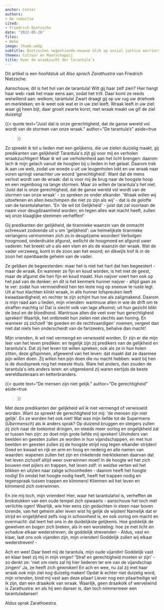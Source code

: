 ```yaml
---
anchor: Center
authors:
- De redactie
cited:
- Friedrich Nietzsche
date: "2022-05-26"
files:
- Woke
image: thumb.webp
subtitle: Nietzsches negentiende-eeuwse blik op social justice warriors
themes: Cultuur en Maatschappij
title: Over de wraakzucht der tarantula’s
---
```



Dit artikel is een hoofdstuk uit _Also sprach Zarathustra_ van Friedrich Nietzsche:

Aanschouw, dit is het hol van de tarantula! Wilt gij haar zelf zien? Hier hangt haar web: raak het maar eens aan, zodat het trilt. Daar komt ze reeds welwillend aan: welkom, tarantula! Zwart draagt gij op uw rug uw driehoek en merkteken; en ik weet ook wat er in uw ziel leeft. Wraak leeft in uw ziel: waar gij heen bijt, daar groeit zwarte korst; met wraak maakt uw gif de ziel duizelig!

{{< quote
	text="Juist dat is onze gerechtigheid, dat de ganse wereld vol wordt van de stormen van onze wraak."
	author="De tarantula’s"
	aside=true
>}}

Zo spreekt ik tot u lieden met een gelijkenis, die uw zielen duizelig maakt, gij predikanten van gelijkheid! Tarantula's zijt gij voor mij en verholen wraakzuchtigen! Maar ik wil uw verholenheid aan het licht brengen: daarom lach ik mijn gelach vanuit de hoogten bij u lieden in het gelaat. Daarom trek ik aan uw web, zodat uw woede u uit uw leugenholen lokt en uw wraak naar voren springt vanachter uw woord 'gerechtigheid'. Want dat de mens verlost wordt van de wraak: dat is voor mij de brug naar de hoogste hoop en een regenboog na lange stormen. Maar zo willen de tarantula's het niet. 'Juist dat is onze gerechtigheid, dat de ganse wereld vol wordt van de stormen van onze wraak' - zo spreken ze onder elkander. 'Wraak willen wij uitoefenen en allen beschimpen die niet zo zijn als wij' - dat is de gelofte van de tarantulaharten. 'En 'de wil tot Gelijkheid' - juist dat zal voortaan de naam voor deugdzaamheid worden; en tegen alles wat macht heeft, zullen wij onze klaaglijke stemmen verheffen!'

Gij predikanten der gelijkheid, de tirannieke waanzin van de onmacht schreeuwt zodoende uit u om 'gelijkheid': uw heimelijkste tirannieke verlangens vermommen zich zo in deugdzame woorden! Verbolgen hoogmoed, onderdrukte afgunst, wellicht de hoogmoed en afgunst uwer vaderen: het breekt uit u als een vlam en als de waanzin der wraak. Wat de vader verzweeg, komt in de zoon aan het woord; en dikwijls trof ik in de zoon het openbaarde geheim van de vader.

Ze gelijken de begeesterden: maar het is niet het hart dat hen begeestert - maar de wraak. En wanneer ze fijn en koud worden, is het niet de geest, maar de afgunst die hen fijn en koud maakt. Hun naijver voert hen ook op het pad van de denker; en dit is het kenmerk hunner naijver - altijd gaan ze te ver: zodat hun vermoeidheid hen ten leste nog op sneeuw te ruste legt. Uit al hun klachten klinkt wraak, in alle hunner lofspreuken leeft kwaadaardigheid; en rechter te zijn schijnt hun toe als zaligmakend. Daarom is mijn raad aan u lieden, mijn vrienden: wantrouw allen in wie de drift om te straffen machtig is! Dat is slecht volk van lage afkomst; uit hun gezicht blikt de beul en de bloedhond. Wantrouw allen die veel over hun gerechtigheid spreken! Waarlijk, het ontbreekt hun zielen niet slechts aan honing. En wanneer zij zichzelf 'de goeden en de rechtvaardigen' noemen, vergeet dan niet dat niets hen onderscheidt van de farizeeërs, behalve dan macht!

Mijn vrienden, ik wil niet vermengd en verwisseld worden. Er zijn er die mijn leer van het leven prediken: en tegelijk zijn zij predikers van de gelijkheid en tarantula's. Dat zij het leven tot willen spreken, ook als ze in hun holen zitten, deze gifspinnen, afgewend van het leven: dat maakt dat ze daarmee pijn willen doen. Zij willen hen pijn doen die nu macht hebben: want bij hen is de doodspreek nog het meeste thuis. Ware het anders, dan zouden de tarantula's iets anders leren: en uitgerekend zij waren eertijds de beste wereldlasteraars en ketterbranders.

{{< quote
	text="De mensen zijn niet gelijk."
	author="De gerechtigheid"
	aside=true
>}}

Met deze predikanten der gelijkheid wil ik niet vermengd of verwisseld worden. Want zo spreekt de gerechtigheid tot mij: 'de mensen zijn niet gelijk'. En ze worden het ook niet! Wat was mijn liefde tot de Supermens (_Übermensch_) als ik anders sprak? Op duizend bruggen en steigers zullen zij zich naar de toekomst dringen, en steeds meer oorlog en ongelijkheid zal er tussen hen zijn: zo doet mijn grote liefde mij spreken! Uitvinders van beelden en geesten zullen ze worden in hun vijandschappen, en met hun beelden en geesten zullen zij de hoogste strijd nog tegen elkander strijden! Goed en kwaad en rijk en arm en hoog en nederig en alle namen van waarden: wapenen zullen het zijn en rinkelende merktekenen daarvan dat het leven zichzelf altijd weer overwinnen moet! In de hoogte wil het zich bouwen met pijlers en trappen, het leven zelf: in weidse verten wil het blikken en uitzien naar zalige schoonheden - daarom heeft het hoogte nodig! En omdat het hoogte nodig heeft, heeft het trappen nodig en tegenspraak tussen trappen en klimmers! Klimmen wil het leven en klimmend zich overwinnen.

En zie mij toch, mijn vrienden! Hier, waar het tarantulahol is, verheffen de brokstukken van een oude tempel zich opwaarts - aanschouw het toch met verlichte ogen! Waarlijk, wie hier eens zijn gedachten in steen naar boven torende,  van het geheim aller leven wist hij gelijk de wijsten! Namelijk dat er strijd en ongelijkheid zelfs nog in schoonheid is, en ook oorlog om macht en overmacht: dat leert het ons in de duidelijkste gelijkenis. Hoe goddelijk de gewelven en bogen zich breken, als in een worsteling: hoe ze met licht en schaduw elkaar wederstreven, de goddelijk strevenden - Aldus, vast en klaar, laat ons ook vijanden zijn, mijn vrienden! Goddelijk zullen wij elkaar wederstreven! -

Ach en wee! Daar beet mij de tarantula, mijn oude vijandin! Goddelijk vast en klaar beet zij mij in mijn vinger! 'Straf en gerechtigheid moeten er zijn' - zo denkt ze: 'niet om niets zal hij hier liederen ter ere van de vijandschap zingen!' Ja, ze heeft zich gewroken! En ach en wee, nu zal zij met haar wraak ook mijn ziel nog duizelig maken! Opdat ik echter niet duizelig word, mijn vrienden, bind mij vast aan deze pilaar! Liever nog een pilaarheilige wil ik zijn, dan een draaikolk van wraak. Waarlijk, geen draaikolk of wervelwind is Zarathustra: en als hij een danser is, dan toch nimmermeer een tarantuladanser!

Aldus sprak Zarathoestra.
